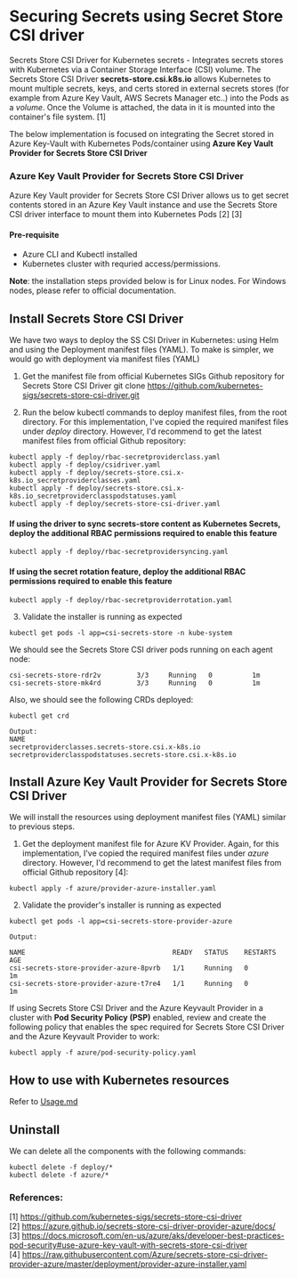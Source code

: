 # Securing Secrets using Secret Store CSI driver
Secrets Store CSI Driver for Kubernetes secrets - Integrates secrets stores with Kubernetes via a Container Storage Interface (CSI) volume. 
The Secrets Store CSI Driver **secrets-store.csi.k8s.io** allows Kubernetes to mount multiple secrets, keys, and certs stored in external secrets stores (for example from Azure Key Vault, AWS Secrets Manager etc..) into the Pods as a *volume*. 
Once the Volume is attached, the data in it is mounted into the container's file system. [1]

The below implementation is focused on integrating the Secret stored in Azure Key-Vault with Kubernetes Pods/container using **Azure Key Vault Provider for Secrets Store CSI Driver**

### Azure Key Vault Provider for Secrets Store CSI Driver

Azure Key Vault provider for Secrets Store CSI Driver allows us to get secret contents stored in an Azure Key Vault instance and use the Secrets Store CSI driver interface to mount them into Kubernetes Pods [2] [3]

#### Pre-requisite
* Azure CLI and Kubectl installed 
* Kubernetes cluster with requried access/permissions.

**Note**: the installation steps provided below is for Linux nodes. For Windows nodes, please refer to official documentation.

## Install Secrets Store CSI Driver
We have two ways to deploy the SS CSI Driver in Kubernetes: using Helm and using the Deployment manifest files (YAML). To make is simpler, we would go with deployment via manifest files (YAML) 

1. Get the manifest file from official Kubernetes SIGs Github repository for Secrets Store CSI Driver
git clone https://github.com/kubernetes-sigs/secrets-store-csi-driver.git

2. Run the below kubectl commands to deploy manifest files, from the root directory. For this implementation, I've copied the required manifest files under *deploy* directory. However, I'd recommend to get the latest manifest files from official Github repository:
```
kubectl apply -f deploy/rbac-secretproviderclass.yaml
kubectl apply -f deploy/csidriver.yaml
kubectl apply -f deploy/secrets-store.csi.x-k8s.io_secretproviderclasses.yaml
kubectl apply -f deploy/secrets-store.csi.x-k8s.io_secretproviderclasspodstatuses.yaml
kubectl apply -f deploy/secrets-store-csi-driver.yaml
```
#### If using the driver to sync secrets-store content as Kubernetes Secrets, deploy the additional RBAC permissions required to enable this feature
```
kubectl apply -f deploy/rbac-secretprovidersyncing.yaml
```
#### If using the secret rotation feature, deploy the additional RBAC permissions required to enable this feature
```
kubectl apply -f deploy/rbac-secretproviderrotation.yaml
```

3. Validate the installer is running as expected
```
kubectl get pods -l app=csi-secrets-store -n kube-system
```

We should see the Secrets Store CSI driver pods running on each agent node:
```
csi-secrets-store-rdr2v         3/3     Running   0          1m
csi-secrets-store-mk4rd         3/3     Running   0          1m
```

Also, we should see the following CRDs deployed:
```
kubectl get crd

Output: 
NAME  
secretproviderclasses.secrets-store.csi.x-k8s.io  
secretproviderclasspodstatuses.secrets-store.csi.x-k8s.io
```

## Install Azure Key Vault Provider for Secrets Store CSI Driver

We will install the resources using deployment manifest files (YAML) similar to previous steps.

1. Get the deployment manifest file for Azure KV Provider. Again, for this implementation, I've copied the required manifest files under *azure* directory. However, I'd recommend to get the latest manifest files from official Github repository [4]:
```
kubectl apply -f azure/provider-azure-installer.yaml
```

2. Validate the provider's installer is running as expected
```
kubectl get pods -l app=csi-secrets-store-provider-azure

Output:

NAME                                     READY   STATUS    RESTARTS   AGE
csi-secrets-store-provider-azure-8pvrb   1/1     Running   0          1m
csi-secrets-store-provider-azure-t7re4   1/1     Running   0          1m
```

If using Secrets Store CSI Driver and the Azure Keyvault Provider in a cluster with **Pod Security Policy (PSP)** enabled, review and create the following policy that enables the spec required for Secrets Store CSI Driver and the Azure Keyvault Provider to work:
```
kubectl apply -f azure/pod-security-policy.yaml
```

## How to use with Kubernetes resources
Refer to [Usage.md](./Usage.md)

## Uninstall
We can delete all the components with the following commands:
```
kubectl delete -f deploy/*
kubectl delete -f azure/*
```

### References:
[1] https://github.com/kubernetes-sigs/secrets-store-csi-driver  
[2] https://azure.github.io/secrets-store-csi-driver-provider-azure/docs/  
[3] https://docs.microsoft.com/en-us/azure/aks/developer-best-practices-pod-security#use-azure-key-vault-with-secrets-store-csi-driver  
[4] https://raw.githubusercontent.com/Azure/secrets-store-csi-driver-provider-azure/master/deployment/provider-azure-installer.yaml